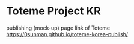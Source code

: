 # Toteme Project KR

publishing (mock-up) page link of Toteme
https://0sunman.github.io/toteme-korea-publish/
